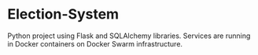 # Election-System
Python project using Flask and SQLAlchemy libraries. Services are running in Docker containers on Docker Swarm infrastructure.
